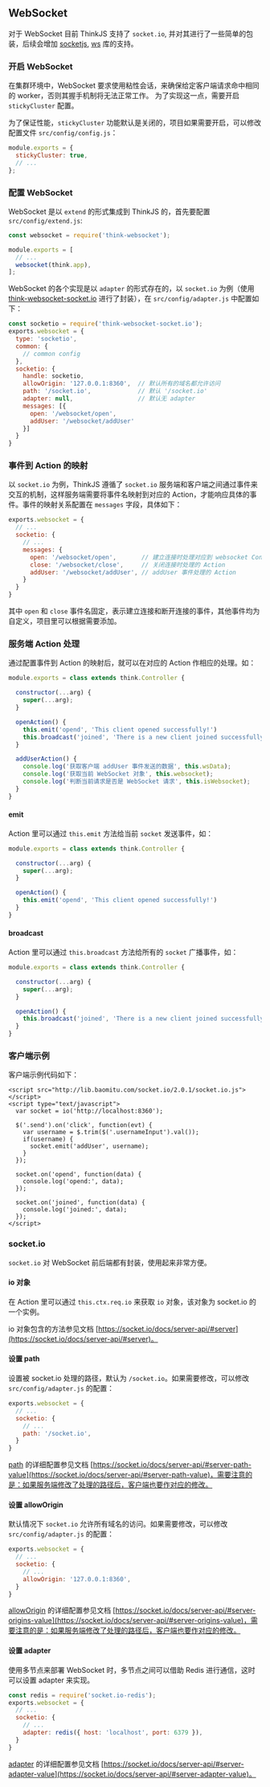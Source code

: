 ## WebSocket

对于 WebSocket 目前 ThinkJS 支持了 `socket.io`, 并对其进行了一些简单的包装，后续会增加 [socketjs](https://github.com/sockjs/sockjs-node), [ws](https://github.com/websockets/ws) 库的支持。

### 开启 WebSocket

在集群环境中，WebSocket 要求使用粘性会话，来确保给定客户端请求命中相同的 worker，否则其握手机制将无法正常工作。 为了实现这一点，需要开启 `stickyCluster` 配置。

为了保证性能，`stickyCluster` 功能默认是关闭的，项目如果需要开启，可以修改配置文件 `src/config/config.js`：

```js
module.exports = {
  stickyCluster: true,
  // ...
};
```

### 配置 WebSocket

WebSocket 是以 `extend` 的形式集成到 ThinkJS 的，首先要配置 `src/config/extend.js`:

```js
const websocket = require('think-websocket');

module.exports = [
  // ...
  websocket(think.app),
];
```

WebSocket 的各个实现是以 `adapter` 的形式存在的，以 `socket.io` 为例（使用 [think-websocket-socket.io](https://github.com/thinkjs/think-websocket-socket.io) 进行了封装），在 `src/config/adapter.js` 中配置如下：

```js
const socketio = require('think-websocket-socket.io');
exports.websocket = {
  type: 'socketio',
  common: {
    // common config
  },
  socketio: {
    handle: socketio,
    allowOrigin: '127.0.0.1:8360',  // 默认所有的域名都允许访问
    path: '/socket.io',             // 默认 '/socket.io'
    adapter: null,                  // 默认无 adapter
    messages: [{
      open: '/websocket/open',
      addUser: '/websocket/addUser'
    }]
  }
}
```

### 事件到 Action 的映射

以 `socket.io` 为例，ThinkJS 遵循了 `socket.io` 服务端和客户端之间通过事件来交互的机制，这样服务端需要将事件名映射到对应的 Action，才能响应具体的事件。事件的映射关系配置在 `messages` 字段，具体如下：

```js
exports.websocket = {
  // ...
  socketio: {
    // ...
    messages: {
      open: '/websocket/open',       // 建立连接时处理对应到 websocket Controller 下的 open Action
      close: '/websocket/close',     // 关闭连接时处理的 Action
      addUser: '/websocket/addUser', // addUser 事件处理的 Action
    }
  }
}
```

其中 `open` 和 `close` 事件名固定，表示建立连接和断开连接的事件，其他事件均为自定义，项目里可以根据需要添加。

### 服务端 Action 处理

通过配置事件到 Action 的映射后，就可以在对应的 Action 作相应的处理。如：

```js
module.exports = class extends think.Controller {

  constructor(...arg) {
    super(...arg);
  }

  openAction() {
    this.emit('opend', 'This client opened successfully!')
    this.broadcast('joined', 'There is a new client joined successfully!')
  }

  addUserAction() {
    console.log('获取客户端 addUser 事件发送的数据', this.wsData);
    console.log('获取当前 WebSocket 对象', this.websocket);
    console.log('判断当前请求是否是 WebSocket 请求', this.isWebsocket);
  }
}
```

#### emit

Action 里可以通过 `this.emit` 方法给当前 `socket` 发送事件，如：

```js
module.exports = class extends think.Controller {

  constructor(...arg) {
    super(...arg);
  }

  openAction() {
    this.emit('opend', 'This client opened successfully!')
  }
}
```

#### broadcast

Action 里可以通过 `this.broadcast` 方法给所有的 `socket` 广播事件，如：

```js
module.exports = class extends think.Controller {

  constructor(...arg) {
    super(...arg);
  }

  openAction() {
    this.broadcast('joined', 'There is a new client joined successfully!')
  }
}
```

### 客户端示例

客户端示例代码如下：

```
<script src="http://lib.baomitu.com/socket.io/2.0.1/socket.io.js"></script>
<script type="text/javascript">
  var socket = io('http://localhost:8360');

  $('.send').on('click', function(evt) {
    var username = $.trim($('.usernameInput').val());
    if(username) {
      socket.emit('addUser', username);
    }
  });

  socket.on('opend', function(data) {
    console.log('opend:', data);
  });

  socket.on('joined', function(data) {
    console.log('joined:', data);
  });
</script>
```


### socket.io

`socket.io` 对 WebSocket 前后端都有封装，使用起来非常方便。

#### io 对象

在 Action 里可以通过 `this.ctx.req.io` 来获取 `io` 对象，该对象为 socket.io 的一个实例。

io 对象包含的方法参见文档 [https://socket.io/docs/server-api/#server](https://socket.io/docs/server-api/#server)。

#### 设置 path

设置被 socket.io 处理的路径，默认为 `/socket.io`。如果需要修改，可以修改 `src/config/adapter.js` 的配置：

```js
exports.websocket = {
  // ...
  socketio: {
    // ...
    path: '/socket.io',
  }
}
```

[path](https://socket.io/docs/server-api/#server-path-value) 的详细配置参见文档 [https://socket.io/docs/server-api/#server-path-value](https://socket.io/docs/server-api/#server-path-value)，需要注意的是：如果服务端修改了处理的路径后，客户端也要作对应的修改。

#### 设置 allowOrigin

默认情况下 `socket.io` 允许所有域名的访问。如果需要修改，可以修改 `src/config/adapter.js` 的配置：

```js
exports.websocket = {
  // ...
  socketio: {
    // ...
    allowOrigin: '127.0.0.1:8360',
  }
}
```

[allowOrigin](https://socket.io/docs/server-api/#server-origins-value) 的详细配置参见文档 [https://socket.io/docs/server-api/#server-origins-value](https://socket.io/docs/server-api/#server-origins-value)，需要注意的是：如果服务端修改了处理的路径后，客户端也要作对应的修改。

#### 设置 adapter

使用多节点来部署 WebSocket 时，多节点之间可以借助 Redis 进行通信，这时可以设置 adapter 来实现。

```js
const redis = require('socket.io-redis');
exports.websocket = {
  // ...
  socketio: {
    // ...
    adapter: redis({ host: 'localhost', port: 6379 }),
  }
}
```
[adapter](https://socket.io/docs/server-api/#server-adapter-value) 的详细配置参见文档 [https://socket.io/docs/server-api/#server-adapter-value](https://socket.io/docs/server-api/#server-adapter-value)。
